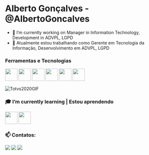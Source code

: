 # Alberto Gonçalves - @AlbertoGoncalves


- 🔭 I’m currently working on Manager in Information Technology, Development in ADVPL, LGPD 
- 🔭 Atualmente estou trabalhando como Gerente em Tecnologia da Informação, Desenvolvimento em ADVPL, LGPD  

### Ferramentas e Tecnologias

<img src="https://cdn.jsdelivr.net/gh/devicons/devicon/icons/arduino/arduino-original-wordmark.svg" width="40" height="40"/> <img src="https://cdn.jsdelivr.net/gh/devicons/devicon/icons/django/django-plain.svg" width="40" height="40" /> <img src="https://cdn.jsdelivr.net/gh/devicons/devicon/icons/python/python-original-wordmark.svg" width="40" height="40"/> <img src="https://cdn.jsdelivr.net/gh/devicons/devicon/icons/microsoftsqlserver/microsoftsqlserver-plain-wordmark.svg" width="40" height="40"/> <img src="https://cdn.jsdelivr.net/gh/devicons/devicon/icons/trello/trello-plain-wordmark.svg" width="40" height="40"/> <img src="https://cdn.jsdelivr.net/gh/devicons/devicon/icons/vscode/vscode-original.svg" width="40" height="40"/> 

![Totvs2020GIF](https://user-images.githubusercontent.com/91420997/171313375-1bbbf97c-757c-497e-95c8-06ffe2714a4d.gif)

          


### 🎓 I’m currently learning | Estou aprendendo
<img src="https://cdn.jsdelivr.net/gh/devicons/devicon/icons/java/java-plain-wordmark.svg" width="40" height="40"/> <img src="https://cdn.jsdelivr.net/gh/devicons/devicon/icons/flutter/flutter-original.svg" width="40" height="40"/>




 
### 📫 Contatos:
<div>
<a href = "mailto:jjunior666@gmail.com"><img src="https://img.shields.io/badge/Gmail-D14836?style=for-the-badge&logo=gmail&logoColor=white" target="_blank"></a>
<a href="https://www.linkedin.com/in/alberto-gon%C3%A7alves-20a0176b" target="_blank"><img src="https://img.shields.io/badge/-LinkedIn-%230077B5?style=for-the-badge&logo=linkedin&logoColor=white" target="_blank"></a>   
<a href="https://instagram.com/albertojunior00" target="_blank"><img src="https://img.shields.io/badge/-Instagram-%23E4405F?style=for-the-badge&logo=instagram&logoColor=white" target="_blank"></a>
</div>

